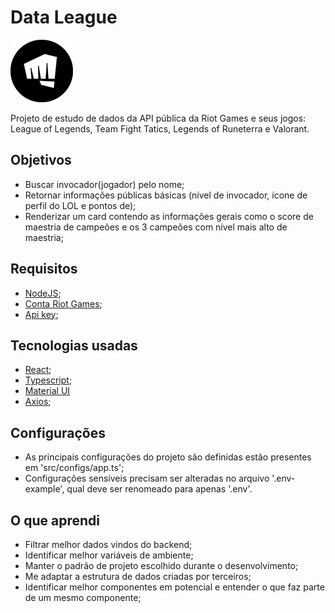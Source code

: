 # Data League 
![plot](./screenshots/riot-logo.png)

Projeto de estudo de dados da API pública da Riot Games e seus jogos: League of Legends, Team Fight Tatics, Legends of Runeterra e Valorant.

## Objetivos
 - Buscar invocador(jogador) pelo nome;
 - Retornar informações públicas básicas (nível de invocador, ícone de perfil do LOL e pontos de);
 - Renderizar um card contendo as informações gerais como o score de maestria de campeões e os 3 campeões com nível mais alto de maestria;

## Requisitos
 - [NodeJS](https://nodejs.org);
 - [Conta Riot Games](https://riotgames.com);
 - [Api key](https://developer.riotgames.com/);

## Tecnologias usadas
 - [React](https://pt-br.reactjs.org/);
 - [Typescript](Typescript);
 - [Material UI](https://mui.com/)
 - [Axios](https://axios-http.com/);

## Configurações
 - As principais configurações do projeto são definidas estão presentes em 'src/configs/app.ts';
 - Configurações sensíveis precisam ser alteradas no arquivo '.env-example', qual deve ser renomeado para apenas '.env'.

## O que aprendi
 - Filtrar melhor dados vindos do backend;
 - Identificar melhor variáveis de ambiente;
 - Manter o padrão de projeto escolhido durante o desenvolvimento;
 - Me adaptar a estrutura de dados criadas por terceiros;
 - Identificar melhor componentes em potencial e entender o que faz parte de um mesmo componente;

